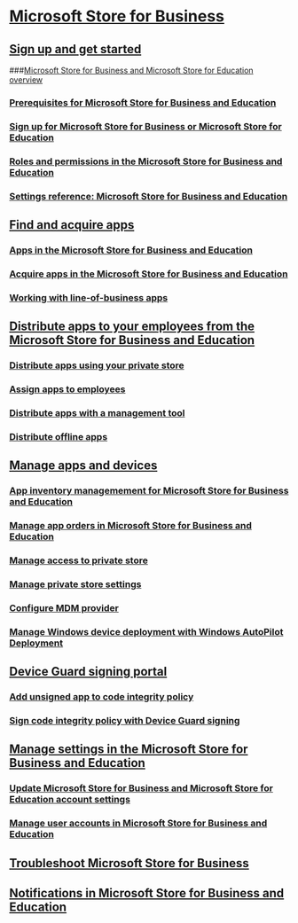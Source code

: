 # [Microsoft Store for Business](index.md)
## [Sign up and get started](sign-up-windows-store-for-business-overview.md)
###[Microsoft Store for Business and Microsoft Store for Education overview](windows-store-for-business-overview.md)
### [Prerequisites for Microsoft Store for Business and Education](prerequisites-windows-store-for-business.md)
### [Sign up for Microsoft Store for Business or Microsoft Store for Education](sign-up-windows-store-for-business.md)
### [Roles and permissions in the Microsoft Store for Business and Education](roles-and-permissions-windows-store-for-business.md)
### [Settings reference: Microsoft Store for Business and Education](settings-reference-windows-store-for-business.md)
## [Find and acquire apps](find-and-acquire-apps-overview.md)
### [Apps in the Microsoft Store for Business and Education](apps-in-windows-store-for-business.md)
### [Acquire apps in the Microsoft Store for Business and Education](acquire-apps-windows-store-for-business.md)
### [Working with line-of-business apps](working-with-line-of-business-apps.md)
## [Distribute apps to your employees from the Microsoft Store for Business and Education](distribute-apps-to-your-employees-windows-store-for-business.md)
### [Distribute apps using your private store](distribute-apps-from-your-private-store.md)
### [Assign apps to employees](assign-apps-to-employees.md)
### [Distribute apps with a management tool](distribute-apps-with-management-tool.md)
### [Distribute offline apps](distribute-offline-apps.md)
## [Manage apps and devices](manage-apps-windows-store-for-business-overview.md)
### [App inventory managemement for Microsoft Store for Business and Education](app-inventory-management-windows-store-for-business.md)
### [Manage app orders in Microsoft Store for Business and Education](manage-orders-windows-store-for-business.md)
### [Manage access to private store](manage-access-to-private-store.md)
### [Manage private store settings](manage-private-store-settings.md)
### [Configure MDM provider](configure-mdm-provider-windows-store-for-business.md)
### [Manage Windows device deployment with Windows AutoPilot Deployment](add-profile-to-devices.md)
## [Device Guard signing portal](device-guard-signing-portal.md)
### [Add unsigned app to code integrity policy](add-unsigned-app-to-code-integrity-policy.md)
### [Sign code integrity policy with Device Guard signing](sign-code-integrity-policy-with-device-guard-signing.md)
## [Manage settings in the Microsoft Store for Business and Education](manage-settings-windows-store-for-business.md)
### [Update Microsoft Store for Business and Microsoft Store for Education account settings](update-windows-store-for-business-account-settings.md)
### [Manage user accounts in Microsoft Store for Business and Education](manage-users-and-groups-windows-store-for-business.md)
## [Troubleshoot Microsoft Store for Business](troubleshoot-windows-store-for-business.md)
## [Notifications in Microsoft Store for Business and Education](notifications-microsoft-store-business.md)

